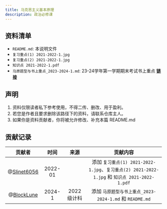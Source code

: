 ```yaml
---
title: 马克思主义基本原理
description: 政治必修课
---
```


## 资料清单

- `README.md`: 本说明文件
- `复习重点(1) 2021-2022-1.jpg`
- `复习重点(2) 2021-2022-1.jpg`
- `知识点 2021-2022-1.pdf`
- `马原题型与书上重点_2023-2024-1.md`: 23-24学年第一学期期末考试书上重点 [**链接**](/reserve/马原题型与书上重点_2023-2024-1/)

## 声明

1. 资料仅限读者私下参考使用，不得二传、删改、用于盈利。
2. 若您是作者且要求删除该路径下的资料，请联系仓库主人。
3. 如果你是资料贡献者，你将被允许修改、补充本篇 README.md

## 贡献记录

|                    贡献者                    |  时间   |    来源     |                                           贡献内容                                            |
| :------------------------------------------: | :-----: | :---------: | :-------------------------------------------------------------------------------------------: |
| @[Slinet6056](https://github.com/Slinet6056) | 2022-01 |             | 添加 `复习重点(1) 2021-2022-1.jpg`、`复习重点(2) 2021-2022-1.jpg` 和 `知识点 2021-2022-1.pdf` |
|  @[BlockLune](https://github.com/BlockLune)  | 2024-1  | 2022 级计科 |                    添加 `马原题型与书上重点_2023-2024-1.md` 和 `README.md`                    |
